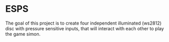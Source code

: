 # ESPS
The goal of this project is to create four independent illuminated (ws2812) disc with pressure sensitive inputs, that will interact with each other to play the game simon.

